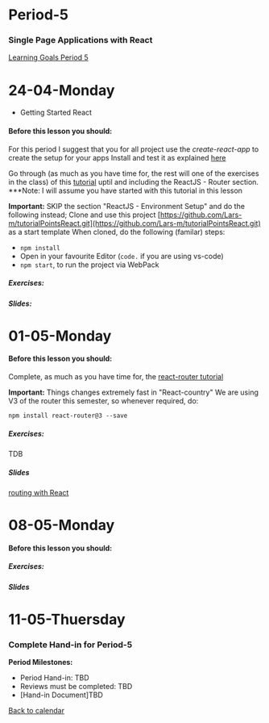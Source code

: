 # Period-5 
### Single Page Applications with React

[Learning Goals Period 5](#)

# **24-04-Monday** 
* Getting Started React


#### Before this lesson you should:
For this period I suggest that you for all project use the *create-react-app* to create the setup for your apps
Install and test it as explained [here](https://github.com/facebookincubator/create-react-app)

Go through (as much as you have time for, the rest will one of the exercises in the class) of this [tutorial](https://www.tutorialspoint.com/reactjs/) uptil and including the ReactJS - Router section.
***Note: I will assume you have started with this tutorial in this lesson

**Important:** SKIP the section "ReactJS - Environment Setup" and do the following instead;
Clone and use this project [https://github.com/Lars-m/tutorialPointsReact.git](https://github.com/Lars-m/tutorialPointsReact.git) as a start template
When cloned, do the following (familar) steps:
- ```npm install```
- Open in your favourite Editor (```code.``` if you are using vs-code) 
- ```npm start```, to run the project via WebPack



##### Exercises:


##### Slides:




# **01-05-Monday**

#### Before this lesson you should:
Complete, as much as you have time for, the [react-router tutorial](https://github.com/ReactTraining/react-router/tree/v3/docs)

**Important:** Things changes extremely fast in "React-country" We are using V3 of the router this semester, so whenever required, do:

```npm install react-router@3 --save```

##### Exercises:
TDB

##### Slides
[routing with React](http://slides3-plaul.rhcloud.com/reactRouting/routing.html)

# **08-05-Monday**

#### Before this lesson you should:


##### Exercises:


##### Slides

# **11-05-Thuersday**

### Complete Hand-in for Period-5

**Period Milestones:**
* Period Hand-in: TBD
* Reviews must be completed: TBD
* [Hand-in Document]TBD

[Back to calendar](periods.md)
